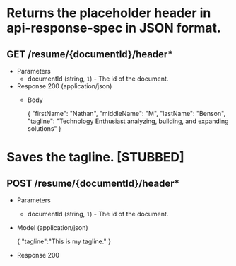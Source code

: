 # Returns the placeholder header in api-response-spec in JSON format.
## GET /resume/{documentId}/header*
+ Parameters
  + documentId (string, `1`) - The id of the document.
+ Response 200 (application/json)
  + Body

    {
      "firstName": "Nathan",
      "middleName": "M",
      "lastName": "Benson",
      "tagline": "Technology Enthusiast analyzing, building, and expanding solutions"
    }


# Saves the tagline. [STUBBED]
## POST /resume/{documentId}/header*
+ Parameters
  + documentId (string, `1`) - The id of the document.
+ Model (application/json)

  {
    "tagline":"This is my tagline."
  }

+ Response 200
